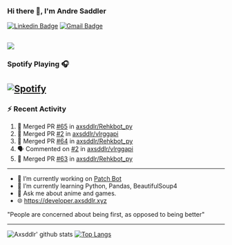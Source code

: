 ### Hi there 👋, I'm Andre Saddler
[![Linkedin Badge](https://img.shields.io/badge/-andrexsaddler-blue?style=flat-square&logo=Linkedin&logoColor=white&link=https://www.linkedin.com/in/andrexsaddler/)](https://www.linkedin.com/in/andrexsaddler/)
[![Gmail Badge](https://img.shields.io/badge/-contact@rehkloos.com-c14438?style=flat-square&logo=Gmail&logoColor=white&link=mailto:contact@rehkloos.com)](mailto:contact@rehkloos.com)

![](https://komarev.com/ghpvc/?username=axsddlr&color=dc143c)
---
### Spotify Playing 🎧

[![Spotify](https://novatorem.rehkloos.vercel.app/api/spotify)](https://open.spotify.com/user/Rehkloos)
---

### :zap: Recent Activity

<!--START_SECTION:activity-->
1. 🎉 Merged PR [#65](https://github.com/axsddlr/Rehkbot_py/pull/65) in [axsddlr/Rehkbot_py](https://github.com/axsddlr/Rehkbot_py)
2. 🎉 Merged PR [#2](https://github.com/axsddlr/vlrggapi/pull/2) in [axsddlr/vlrggapi](https://github.com/axsddlr/vlrggapi)
3. 🎉 Merged PR [#64](https://github.com/axsddlr/Rehkbot_py/pull/64) in [axsddlr/Rehkbot_py](https://github.com/axsddlr/Rehkbot_py)
4. 🗣 Commented on [#2](https://github.com/axsddlr/vlrggapi/issues/2) in [axsddlr/vlrggapi](https://github.com/axsddlr/vlrggapi)
5. 🎉 Merged PR [#63](https://github.com/axsddlr/Rehkbot_py/pull/63) in [axsddlr/Rehkbot_py](https://github.com/axsddlr/Rehkbot_py)
<!--END_SECTION:activity-->

---

- 🔭 I’m currently working on [Patch Bot](https://github.com/axsddlr/patch_bot)
- 🌱 I’m currently learning Python, Pandas, BeautifulSoup4
- 💬 Ask me about anime and games.
- 🌐 https://developer.axsddlr.xyz

"People are concerned about being first, as opposed to being better"

---
![Axsddlr' github stats](https://github-readme-stats.vercel.app/api?username=axsddlr&count_private=true)
[![Top Langs](https://github-readme-stats.vercel.app/api/top-langs/?username=axsddlr&layout=compact)](https://github.com/anuraghazra/github-readme-stats)
